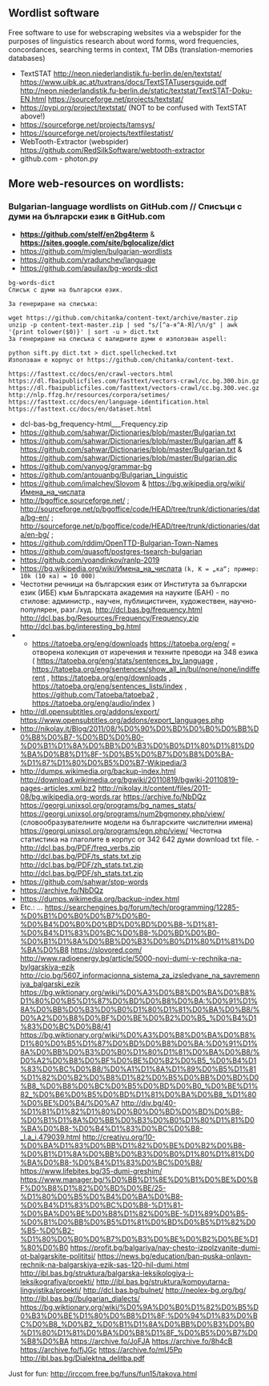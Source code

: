 ## Wordlist software

Free software to use for webscraping websites via a webspider for the purposes of linguistics research about word forms, word frequencies, concordances, searching terms in context, TM DBs (translation-memories databases)
* TextSTAT
http://neon.niederlandistik.fu-berlin.de/en/textstat/
https://www.uibk.ac.at/tuxtrans/docs/TextSTATusersguide.pdf
http://neon.niederlandistik.fu-berlin.de/static/textstat/TextSTAT-Doku-EN.html
https://sourceforge.net/projects/textstat/
* https://pypi.org/project/textstat/ (NOT to be confused with TextSTAT above!)
* https://sourceforge.net/projects/tamsys/
* https://sourceforge.net/projects/textfilestatist/
* WebTooth-Extractor (webspider)
https://github.com/RedSilkSoftware/webtooth-extractor
* github.com - photon.py

## More web-resources on wordlists:

### Bulgarian-language wordlists on GitHub.com // Списъци с думи на български език в GitHub.com
* **https://github.com/stelf/en2bg4term** & **https://sites.google.com/site/bglocalize/dict**
* https://github.com/miglen/bulgarian-wordlists
* https://github.com/yradunchev/language
* https://github.com/aquilax/bg-words-dict
````
bg-words-dict
Списък с думи на български език.

За генериране на списъка:

wget https://github.com/chitanka/content-text/archive/master.zip
unzip -p content-text-master.zip | sed "s/[^а-я^А-Я]/\n/g" | awk '{print tolower($0)}' | sort -u > dict.txt
За генериране на списъка с валидните думи е използван aspell:

python sift.py dict.txt > dict.spellchecked.txt
Използван е корпус от https://github.com/chitanka/content-text.
````
````
https://fasttext.cc/docs/en/crawl-vectors.html
https://dl.fbaipublicfiles.com/fasttext/vectors-crawl/cc.bg.300.bin.gz
https://dl.fbaipublicfiles.com/fasttext/vectors-crawl/cc.bg.300.vec.gz
http://nlp.ffzg.hr/resources/corpora/setimes/
https://fasttext.cc/docs/en/language-identification.html
https://fasttext.cc/docs/en/dataset.html
````
* dcl-bas-bg_frequency-html___Frequency.zip
* https://github.com/sahwar/Dictionaries/blob/master/Bulgarian.txt
* https://github.com/sahwar/Dictionaries/blob/master/Bulgarian.aff & https://github.com/sahwar/Dictionaries/blob/master/Bulgarian.txt & https://github.com/sahwar/Dictionaries/blob/master/Bulgarian.dic
* https://github.com/vanyog/grammar-bg
* https://github.com/antouanbg/Bulgarian_Linguistic
* https://github.com/imalchev/Slovom & https://bg.wikipedia.org/wiki/Имена_на_числата
* http://bgoffice.sourceforge.net/ ; http://sourceforge.net/p/bgoffice/code/HEAD/tree/trunk/dictionaries/data/bg-en/ ; http://sourceforge.net/p/bgoffice/code/HEAD/tree/trunk/dictionaries/data/en-bg/ ;
* https://github.com/rddim/OpenTTD-Bulgarian-Town-Names
* https://github.com/quasoft/postgres-tsearch-bulgarian
* https://github.com/yoandinkov/ranlp-2019
* https://bg.wikipedia.org/wiki/Имена_на_числата `(k, K = „ка“; пример: 10k (10 ка) = 10 000)`
* Честотни речници на българския език от Института за български език (ИБЕ) към Българската академия на науките (БАН) - по стилове: администр., научен, публицистичен, художествен, научно-популярен, разг./худ.
http://dcl.bas.bg/frequency.html
http://dcl.bas.bg/Resources/Frequency/Frequency.zip
http://dcl.bas.bg/interesting_bg.html
* * https://tatoeba.org/eng/downloads
https://tatoeba.org/eng/ = отворена колекция от изречения и техните преводи на 348 езика ( https://tatoeba.org/eng/stats/sentences_by_language , https://tatoeba.org/eng/sentences/show_all_in/bul/none/none/indifferent , https://tatoeba.org/eng/downloads , https://tatoeba.org/eng/sentences_lists/index , https://github.com/Tatoeba/tatoeba2 , https://tatoeba.org/eng/audio/index )
* http://dl.opensubtitles.org/addons/export/
https://www.opensubtitles.org/addons/export_languages.php
* http://nikolay.it/Blog/2011/08/%D0%90%D0%BD%D0%B0%D0%BB%D0%B8%D0%B7-%D0%BD%D0%B0-%D0%B1%D1%8A%D0%BB%D0%B3%D0%B0%D1%80%D1%81%D0%BA%D0%B8%D1%8F-%D0%B5%D0%B7%D0%B8%D0%BA-%D1%87%D1%80%D0%B5%D0%B7-Wikipedia/3
* http://dumps.wikimedia.org/backup-index.html
http://download.wikimedia.org/bgwiki/20110819/bgwiki-20110819-pages-articles.xml.bz2
http://nikolay.it/content/files/2011-08/bg.wikipedia.org-words.rar
https://archive.fo/NbDQz
https://georgi.unixsol.org/programs/bg_names_stats/
https://georgi.unixsol.org/programs/num2bgmoney.php/view/ (словообразувателните модели на българските числителни имена)
https://georgi.unixsol.org/programs/egn.php/view/
Честотна статистика на глаголите в корпус от 342 642 думи download txt file. - http://dcl.bas.bg/PDF/freq_verbs.zip
http://dcl.bas.bg/PDF/ts_stats.txt.zip
http://dcl.bas.bg/PDF/zh_stats.txt.zip
http://dcl.bas.bg/PDF/sh_stats.txt.zip
* https://github.com/sahwar/stop-words
* https://archive.fo/NbDQz
* https://dumps.wikimedia.org/backup-index.html
* Etc.: ...
https://searchengines.bg/forum/tech/programming/12285-%D0%B1%D0%B0%D0%B7%D0%B0-%D0%B4%D0%B0%D0%BD%D0%BD%D0%B8-%D1%81-%D0%B4%D1%83%D0%BC%D0%B8-%D0%BD%D0%B0-%D0%B1%D1%8A%D0%BB%D0%B3%D0%B0%D1%80%D1%81%D0%BA%D0%B8
https://slovored.com/
http://www.radioenergy.bg/article/5000-novi-dumi-v-rechnika-na-bylgarskiya-ezik
http://cio.bg/5607_informacionna_sistema_za_izsledvane_na_savremenniya_balgarski_ezik
https://bg.wiktionary.org/wiki/%D0%A3%D0%B8%D0%BA%D0%B8%D1%80%D0%B5%D1%87%D0%BD%D0%B8%D0%BA:%D0%91%D1%8A%D0%BB%D0%B3%D0%B0%D1%80%D1%81%D0%BA%D0%B8/%D0%A2%D0%B8%D0%BF%D0%BE%D0%B2%D0%B5_%D0%B4%D1%83%D0%BC%D0%B8/41
https://bg.wiktionary.org/wiki/%D0%A3%D0%B8%D0%BA%D0%B8%D1%80%D0%B5%D1%87%D0%BD%D0%B8%D0%BA:%D0%91%D1%8A%D0%BB%D0%B3%D0%B0%D1%80%D1%81%D0%BA%D0%B8/%D0%A2%D0%B8%D0%BF%D0%BE%D0%B2%D0%B5_%D0%B4%D1%83%D0%BC%D0%B8/%D0%A1%D1%8A%D1%89%D0%B5%D1%81%D1%82%D0%B2%D0%B8%D1%82%D0%B5%D0%BB%D0%BD%D0%B8_%D0%B8%D0%BC%D0%B5%D0%BD%D0%B0_%D0%BE%D1%82_%D0%B6%D0%B5%D0%BD%D1%81%D0%BA%D0%B8_%D1%80%D0%BE%D0%B4/%D0%A7
http://div.bg/40-%D1%81%D1%82%D1%80%D0%B0%D0%BD%D0%BD%D0%B8-%D0%B1%D1%8A%D0%BB%D0%B3%D0%B0%D1%80%D1%81%D0%BA%D0%B8-%D0%B4%D1%83%D0%BC%D0%B8-_l.a_i.479039.html
http://creativu.org/10-%D0%BA%D1%83%D0%BB%D1%82%D0%BE%D0%B2%D0%B8-%D0%B1%D1%8A%D0%BB%D0%B3%D0%B0%D1%80%D1%81%D0%BA%D0%B8-%D0%B4%D1%83%D0%BC%D0%B8/
https://www.lifebites.bg/35-dumi-greshim/
https://www.manager.bg/%D0%BB%D1%8E%D0%B1%D0%BE%D0%BF%D0%B8%D1%82%D0%BD%D0%BE/25-%D1%80%D0%B5%D0%B4%D0%BA%D0%B8-%D0%B4%D1%83%D0%BC%D0%B8-%D1%81-%D0%BA%D0%BE%D0%B8%D1%82%D0%BE-%D1%89%D0%B5-%D0%B1%D0%BB%D0%B5%D1%81%D0%BD%D0%B5%D1%82%D0%B5-%D0%B2-%D1%80%D0%B0%D0%B7%D0%B3%D0%BE%D0%B2%D0%BE%D1%80%D0%B0
https://profit.bg/balgariya/nay-chesto-izpolzvanite-dumi-ot-balgarskite-polititsi/
https://news.bg/education/ban-puska-onlayn-rechnik-na-balgarskiya-ezik-sas-120-hil-dumi.html
http://ibl.bas.bg/struktura/balgarska-leksikologiya-i-leksikografiya/proekti/
http://ibl.bas.bg/struktura/kompyutarna-lingvistika/proekti/
http://dcl.bas.bg/bulnet/
http://neolex-bg.org/bg/
http://ibl.bas.bg//bulgarian_dialects/
https://bg.wiktionary.org/wiki/%D0%9A%D0%B0%D1%82%D0%B5%D0%B3%D0%BE%D1%80%D0%B8%D1%8F:%D0%94%D1%83%D0%BC%D0%B8_%D0%B2_%D0%B1%D1%8A%D0%BB%D0%B3%D0%B0%D1%80%D1%81%D0%BA%D0%B8%D1%8F_%D0%B5%D0%B7%D0%B8%D0%BA
https://archive.fo/JoFJA
https://archive.fo/8h4cB
https://archive.fo/fjJGc
https://archive.fo/mU5Pp
http://ibl.bas.bg/Dialektna_delitba.pdf

Just for fun:
http://irccom.free.bg/funs/fun15/takova.html
